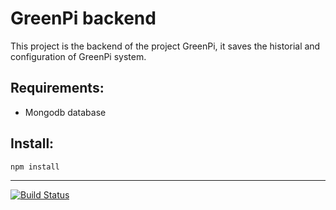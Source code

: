 # GreenPi backend
This project is the backend of the project GreenPi, it saves the historial and configuration of GreenPi system.

## Requirements:
- Mongodb database
## Install:
```bash
npm install
```

---
[![Build Status](https://travis-ci.org/nearlg/greenPi-backend.svg?branch=master)](https://travis-ci.org/nearlg/greenPi-backend)